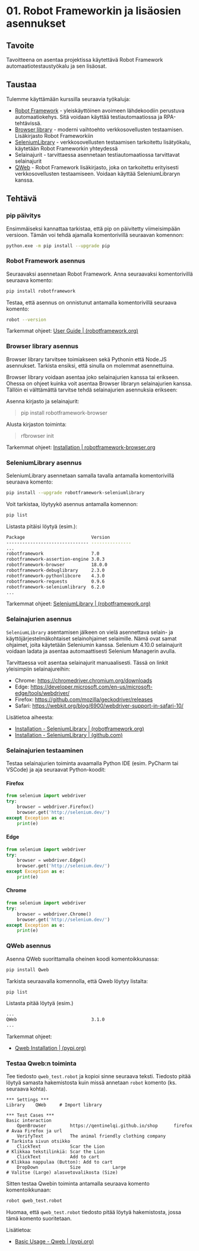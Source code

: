 # 01. Robot Frameworkin ja lisäosien asennukset

## Tavoite
Tavoitteena on asentaa projektissa käytettävä Robot Framework automaatiotestaustyökalu ja sen lisäosat.
## Taustaa
Tulemme käyttämään kurssilla seuraavia työkaluja:
- [Robot Framework](https://robotframework.org/) - yleiskäyttöinen avoimeen lähdekoodiin perustuva automaatiokehys. Sitä voidaan käyttää testiautomaatiossa ja RPA-tehtävissä.
- [Browser library](https://robotframework-browser.org/) - moderni vaihtoehto verkkosovellusten testaamisen. Lisäkirjasto Robot Frameworkiin
- [SeleniumLibrary](https://robotframework.org/SeleniumLibrary/) - verkkosovellusten testaamisen tarkoitettu lisätyökalu, käytetään Robot Frameworkin yhteydessä
- Selainajurit - tarvittaessa asennetaan testiautomaatiossa tarvittavat selainajurit
- [QWeb](https://pypi.org/project/QWeb/) - Robot Framework lisäkirjasto, joka on tarkoitettu erityisesti verkkosovellusten testaamiseen. Voidaan käyttää SeleniumLibraryn kanssa.

## Tehtävä
### pip päivitys
  Ensimmäiseksi kannattaa tarkistaa, että pip on päivitetty viimeisimpään versioon. Tämän voi tehdä ajamalla komentorivillä seuraavan komennon:
```bash
python.exe -m pip install --upgrade pip
```
### Robot Framework asennus
Seuraavaksi asennetaan Robot Framework. Anna seuraavaksi komentorivillä seuraava komento:
```bash
pip install robotframework
```
Testaa, että asennus on onnistunut antamalla komentorivillä seuraava komento:
```bash
robot --version
```
Tarkemmat ohjeet: [User Guide | (robotframework.org)](https://robotframework.org/robotframework/latest/RobotFrameworkUserGuide.html#installing-using-pip)

### Browser library asennus
Browser library tarvitsee toimiakseen sekä Pythonin että Node.JS asennukset. Tarkista ensiksi, että sinulla on molemmat asennettuina.

Browser library voidaan asentaa joko selainajurien kanssa tai erikseen. Ohessa on ohjeet kuinka voit asentaa Browser libraryn selainajurien kanssa. Tällöin ei välttämättä tarvitse tehdä selainajurien asennuksia erikseen:

Asenna kirjasto ja selainajurit:
> pip install robotframework-browser

Alusta kirjaston toiminta:
> rfbrowser init

Tarkemmat ohjeet: [Installation | robotframework-browser.org](https://robotframework-browser.org/#installation)

### SeleniumLibrary asennus
SeleniumLibrary asennetaan samalla tavalla antamalla komentorivillä seuraava komento:
```bash
pip install --upgrade robotframework-seleniumlibrary
```
Voit tarkistaa, löytyykö asennus antamalla komennon:
```bash
pip list
```
Listasta pitäisi löytyä (esim.):
```bash
Package                         Version
------------------------------- ---------------
...
robotframework                  7.0
robotframework-assertion-engine 3.0.3
robotframework-browser          18.0.0
robotframework-debuglibrary     2.3.0
robotframework-pythonlibcore    4.3.0
robotframework-requests         0.9.6
robotframework-seleniumlibrary  6.2.0
...
```
Tarkemmat ohjeet: [SeleniumLibrary | (robotframework.org)](https://robotframework.org/SeleniumLibrary/)

### Selainajurien asennus
`SeleniumLibrary` asentamisen jälkeen on vielä asennettava selain- ja käyttöjärjestelmäkohtaiset selainohjaimet selaimille. Nämä ovat samat ohjaimet, joita käytetään Seleniumin kanssa. Selenium 4.10.0 selainajurit voidaan ladata ja asentaa automaattisesti Selenium Managerin avulla.

Tarvittaessa voit asentaa selainajurit manuaalisesti. Tässä on linkit yleisimpiin selainajureihin:
- Chrome:	https://chromedriver.chromium.org/downloads
- Edge:	https://developer.microsoft.com/en-us/microsoft-edge/tools/webdriver/
- Firefox:	https://github.com/mozilla/geckodriver/releases
- Safari:	https://webkit.org/blog/6900/webdriver-support-in-safari-10/

Lisätietoa aiheesta: 
- [Installation - SeleniumLibrary | (robotframework.org)](https://robotframework.org/SeleniumLibrary/#installation)
- [Installation - SeleniumLibrary | (github.com)](https://github.com/robotframework/SeleniumLibrary?tab=readme-ov-file#installation)

### Selainajurien testaaminen
Testaa selainajurien toiminta avaamalla Python IDE (esim. PyCharm tai VSCode) ja aja seuraavat Python-koodit:
#### Firefox
```Python
from selenium import webdriver
try:
    browser = webdriver.Firefox()
    browser.get('http://selenium.dev/')
except Exception as e:
    print(e)
```
#### Edge
```Python
from selenium import webdriver
try:
    browser = webdriver.Edge()
    browser.get('http://selenium.dev/')
except Exception as e:
    print(e)
```
#### Chrome
```Python
from selenium import webdriver
try:
    browser = webdriver.Chrome()
    browser.get('http://selenium.dev/')
except Exception as e:
    print(e)
```
### QWeb asennus
Asenna QWeb suorittamalla oheinen koodi komentoikkunassa:
```bash
pip install Qweb
```
Tarkista seuraavalla komennolla, että Qweb löytyy listalta:
```bash
pip list
```
Listasta pitää löytyä (esim.)
```bash
...
QWeb                            3.1.0
...
```
Tarkemmat ohjeet:
- [Qweb Installation | (pypi.org)](https://pypi.org/project/QWeb/#installation) 
### Testaa Qweb:n toiminta
Tee tiedosto `qweb_test.robot` ja kopioi sinne seuraava teksti. Tiedosto pitää löytyä samasta hakemistosta kuin missä annetaan `robot` komento (ks. seuraava kohta).
```
*** Settings ***
Library    QWeb     # Import library

*** Test Cases ***
Basic interaction
    OpenBrowser         https://qentinelqi.github.io/shop      firefox  # Avaa Firefox ja url
    VerifyText          The animal friendly clothing company            # Tarkista sivun otsikko
    ClickText           Scar the Lion                                   # Klikkaa tekstilinkiä: Scar the Lion
    ClickText           Add to cart                                     # Klikkaa nappulaa (Button): Add to cart
    DropDown            Size            Large                           # Valitse (Large) alasvetovalikosta (Size)
```
Sitten testaa Qwebin toiminta antamalla seuraava komento komentoikkunaan:
```bash
robot qweb_test.robot
```
Huomaa, että `qweb_test.robot` tiedosto pitää löytyä hakemistosta, jossa tämä komento suoritetaan.

Lisätietoa:
- [Basic Usage - Qweb | (pypi.org)](https://pypi.org/project/QWeb/#usage)


